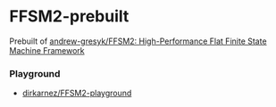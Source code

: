 FFSM2-prebuilt
==============
Prebuilt of [andrew-gresyk/FFSM2: High-Performance Flat Finite State Machine Framework](https://github.com/andrew-gresyk/FFSM2)

### Playground
- [dirkarnez/FFSM2-playground](https://github.com/dirkarnez/FFSM2-playground)